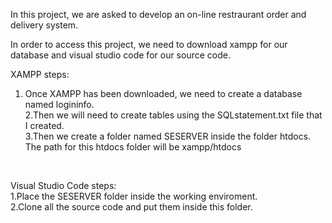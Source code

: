 In this project, we are asked to develop an on-line restraurant order and delivery system.


In order to access this project, we need to download xampp for our database and visual studio code for our source code.

XAMPP steps:
1. Once XAMPP has been downloaded, we need to create a database named logininfo.<br>
2.Then we will need to create tables using the SQLstatement.txt file that I created.<br>
3.Then we create a folder named SESERVER inside the folder htdocs. The path for this htdocs folder will be xampp/htdocs
<br>


Visual Studio Code steps:
<br>
1.Place the SESERVER folder inside the working enviroment.
<br>
2.Clone all the source code and put them inside this folder.



